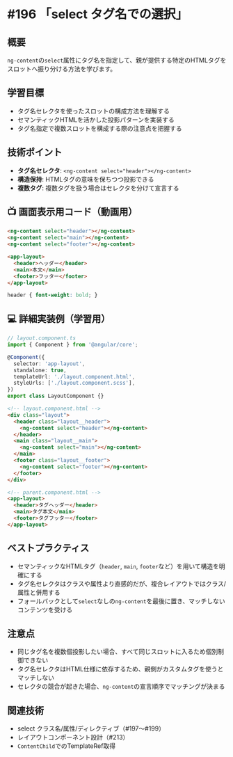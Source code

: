 # #196 「select タグ名での選択」

## 概要
`ng-content`の`select`属性にタグ名を指定して、親が提供する特定のHTMLタグをスロットへ振り分ける方法を学びます。

## 学習目標
- タグ名セレクタを使ったスロットの構成方法を理解する
- セマンティックHTMLを活かした投影パターンを実装する
- タグ名指定で複数スロットを構成する際の注意点を把握する

## 技術ポイント
- **タグ名セレクタ**: `<ng-content select="header"></ng-content>`
- **構造保持**: HTMLタグの意味を保ちつつ投影できる
- **複数タグ**: 複数タグを扱う場合はセレクタを分けて宣言する

## 📺 画面表示用コード（動画用）

```html
<ng-content select="header"></ng-content>
<ng-content select="main"></ng-content>
<ng-content select="footer"></ng-content>
```

```html
<app-layout>
  <header>ヘッダー</header>
  <main>本文</main>
  <footer>フッター</footer>
</app-layout>
```

```scss
header { font-weight: bold; }
```

## 💻 詳細実装例（学習用）
```typescript
// layout.component.ts
import { Component } from '@angular/core';

@Component({
  selector: 'app-layout',
  standalone: true,
  templateUrl: './layout.component.html',
  styleUrls: ['./layout.component.scss'],
})
export class LayoutComponent {}
```

```html
<!-- layout.component.html -->
<div class="layout">
  <header class="layout__header">
    <ng-content select="header"></ng-content>
  </header>
  <main class="layout__main">
    <ng-content select="main"></ng-content>
  </main>
  <footer class="layout__footer">
    <ng-content select="footer"></ng-content>
  </footer>
</div>
```

```html
<!-- parent.component.html -->
<app-layout>
  <header>タグヘッダー</header>
  <main>タグ本文</main>
  <footer>タグフッター</footer>
</app-layout>
```

## ベストプラクティス
- セマンティックなHTMLタグ（`header`, `main`, `footer`など）を用いて構造を明確にする
- タグ名セレクタはクラスや属性より直感的だが、複合レイアウトではクラス/属性と併用する
- フォールバックとして`select`なしの`ng-content`を最後に置き、マッチしないコンテンツを受ける

## 注意点
- 同じタグ名を複数個投影したい場合、すべて同じスロットに入るため個別制御できない
- タグ名セレクタはHTML仕様に依存するため、親側がカスタムタグを使うとマッチしない
- セレクタの競合が起きた場合、`ng-content`の宣言順序でマッチングが決まる

## 関連技術
- select クラス名/属性/ディレクティブ（#197〜#199）
- レイアウトコンポーネント設計（#213）
- `ContentChild`でのTemplateRef取得

